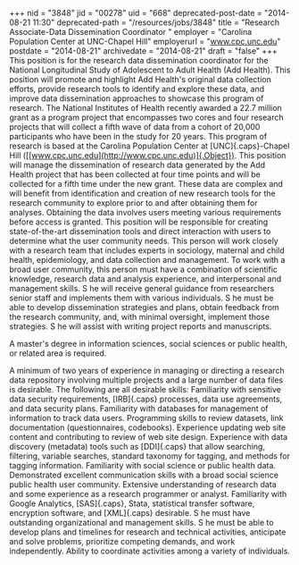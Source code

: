 +++
nid = "3848"
jid = "00278"
uid = "668"
deprecated-post-date = "2014-08-21 11:30"
deprecated-path = "/resources/jobs/3848"
title = "Research Associate-Data Dissemination Coordinator "
employer = "Carolina Population Center at UNC-Chapel Hill"
employerurl = "www.cpc.unc.edu"
postdate = "2014-08-21"
archivedate = "2014-08-21"
draft = "false"
+++
This position is for the research data dissemination coordinator for the
National Longitudinal Study of Adolescent to Adult Health (Add Health).
This position will promote and highlight Add Health's original data
collection efforts, provide research tools to identify and explore these
data, and improve data dissemination approaches to showcase this program
of research. The National Institutes of Health recently awarded a 22.7
million grant as a program project that encompasses two cores and four
research projects that will collect a fifth wave of data from a cohort
of 20,000 participants who have been in the study for 20 years. This
program of research is based at the Carolina Population Center at
[UNC]{.caps}-Chapel Hill
([[www.cpc.unc.edu](http://www.cpc.unc.edu)]{.Object}). This position
will manage the dissemination of research data generated by the Add
Health project that has been collected at four time points and will be
collected for a fifth time under the new grant. These data are complex
and will benefit from identification and creation of new research tools
for the research community to explore prior to and after obtaining them
for analyses. Obtaining the data involves users meeting various
requirements before access is granted. This position will be responsible
for creating state-of-the-art dissemination tools and direct interaction
with users to determine what the user community needs. This person will
work closely with a research team that includes experts in sociology,
maternal and child health, epidemiology, and data collection and
management. To work with a broad user community, this person must have a
combination of scientific knowledge, research data and analysis
experience, and interpersonal and management skills. S he will receive
general guidance from researchers senior staff and implements them with
various individuals. S he must be able to develop dissemination
strategies and plans, obtain feedback from the research community, and,
with minimal oversight, implement those strategies. S he will assist
with writing project reports and manuscripts.
  
A master's degree in information sciences, social sciences or public
health, or related area is required.

A minimum of two years of experience in managing or directing a research
data repository involving multiple projects and a large number of data
files is desirable. The following are all desirable skills: Familiarity
with sensitive data security requirements, [IRB]{.caps} processes, data
use agreements, and data security plans. Familiarity with databases for
management of information to track data users. Programming skills to
review datasets, link documentation (questionnaires, codebooks).
Experience updating web site content and contributing to review of web
site design. Experience with data discovery (metadata) tools such as
[DDI]{.caps} that allow searching, filtering, variable searches,
standard taxonomy for tagging, and methods for tagging information.
Familiarity with social science or public health data. Demonstrated
excellent communication skills with a broad social science public health
user community. Extensive understanding of research data and some
experience as a research programmer or analyst. Familiarity with Google
Analytics, [SAS]{.caps}, Stata, statistical transfer software,
encryption software, and [XML]{.caps} desirable. S he must have
outstanding organizational and management skills. S he must be able to
develop plans and timelines for research and technical activities,
anticipate and solve problems, prioritize competing demands, and work
independently. Ability to coordinate activities among a variety of
individuals.
